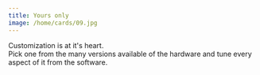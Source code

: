 ```yaml
---
title: Yours only
image: /home/cards/09.jpg
---
```


Customization is at it's heart.  
Pick one from the many versions available of the hardware and tune every aspect of it from the software.